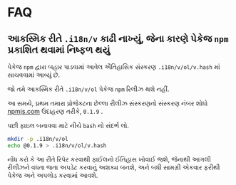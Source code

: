 # FAQ

## આકસ્મિક રીતે `.i18n/v` કાઢી નાખ્યું, જેના કારણે પેકેજ `npm` પ્રકાશિત થવામાં નિષ્ફળ થયું

પેકેજ `npm` દ્વારા બહાર પાડવામાં આવેલ ઐતિહાસિક સંસ્કરણ `.i18n/v/ol/v.hash` માં સાચવવામાં આવ્યું છે.

જો તમે આકસ્મિક રીતે `.i18n/v/ol` પેકેજ `npm` રિલીઝ થશે નહીં.

આ સમયે, પ્રથમ તમારા પ્રોજેક્ટના છેલ્લા રીલીઝ સંસ્કરણનો સંસ્કરણ નંબર શોધો [npmjs.com](//npmjs.com) ઉદાહરણ તરીકે, `0.1.9` .

પછી ફાઇલ બનાવવા માટે નીચે `bash` નો સંદર્ભ લો.

```bash
mkdir -p .i18n/v/ol
echo @0.1.9 > .i18n/v/ol/v.hash
```

નોંધ કરો કે આ રીતે રિપેર કરવાથી ફાઈલનો ઈતિહાસ ખોવાઈ જશે, જેનાથી આગલી રીલીઝને વધતા જતા અપડેટ કરવાનું અશક્ય બનશે, અને બધી સામગ્રી એકવાર ફરીથી પેકેજ અને અપલોડ કરવામાં આવશે.